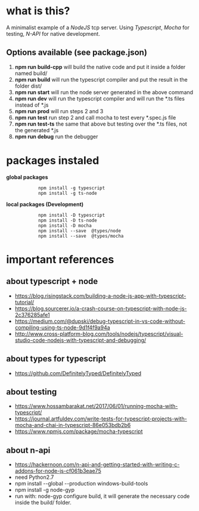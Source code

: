 # what is this?

A minimalist example of a *NodeJS* tcp server. Using *Typescript*,
*Mocha* for testing, *N-API* for native development. 

## Options available (**see package.json**)
1. **npm run build-cpp**  will build the native code and put it inside a folder named build/
2. **npm run build**      will run the typescript compiler and put the result in the folder dist/
3. **npm run start**      will run the node server generated in the above command
4. **npm run dev**        will run the typescript compiler and will run the \*.ts files instead of \*.js
5. **npm run prod**       will run steps 2 and 3
6. **npm run test**       run step 2 and call mocha to test every \*.spec.js file
7. **npm run test-ts**    the same that above but testing over the \*.ts files, not the generated \*.js
8. **npm run debug**      run the debugger

# packages instaled

**global packages**
```     
            npm install -g typescript  
            npm install -g ts-node
```

**local packages (Development)**
```     
            npm install -D typescript
            npm install -D ts-node
            npm install -D mocha
            npm install --save  @types/node  
            npm install --save  @types/mocha            
```


# important references

## about typescript + node

* https://blog.risingstack.com/building-a-node-js-app-with-typescript-tutorial/
* https://blog.sourcerer.io/a-crash-course-on-typescript-with-node-js-2c376285afe1
* https://medium.com/@dupski/debug-typescript-in-vs-code-without-compiling-using-ts-node-9d1f4f9a94a
* http://www.cross-platform-blog.com/tools/nodejs/typescript/visual-studio-code-nodejs-with-typescript-and-debugging/

        
## about types for typescript

* https://github.com/DefinitelyTyped/DefinitelyTyped


## about testing

* https://www.hossambarakat.net/2017/06/01/running-mocha-with-typescript/
* https://journal.artfuldev.com/write-tests-for-typescript-projects-with-mocha-and-chai-in-typescript-86e053bdb2b6
* https://www.npmjs.com/package/mocha-typescript


## about n-api

* https://hackernoon.com/n-api-and-getting-started-with-writing-c-addons-for-node-js-cf061b3eae75
* need Python2.7
* npm install --global --production windows-build-tools
* npm install -g node-gyp
* run with: node-gyp configure build, it will generate the necessary code inside the build/ folder.

